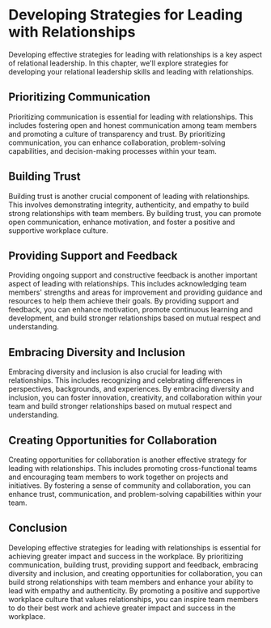Developing Strategies for Leading with Relationships
=============================================================================================================

Developing effective strategies for leading with relationships is a key aspect of relational leadership. In this chapter, we'll explore strategies for developing your relational leadership skills and leading with relationships.

Prioritizing Communication
--------------------------

Prioritizing communication is essential for leading with relationships. This includes fostering open and honest communication among team members and promoting a culture of transparency and trust. By prioritizing communication, you can enhance collaboration, problem-solving capabilities, and decision-making processes within your team.

Building Trust
--------------

Building trust is another crucial component of leading with relationships. This involves demonstrating integrity, authenticity, and empathy to build strong relationships with team members. By building trust, you can promote open communication, enhance motivation, and foster a positive and supportive workplace culture.

Providing Support and Feedback
------------------------------

Providing ongoing support and constructive feedback is another important aspect of leading with relationships. This includes acknowledging team members' strengths and areas for improvement and providing guidance and resources to help them achieve their goals. By providing support and feedback, you can enhance motivation, promote continuous learning and development, and build stronger relationships based on mutual respect and understanding.

Embracing Diversity and Inclusion
---------------------------------

Embracing diversity and inclusion is also crucial for leading with relationships. This includes recognizing and celebrating differences in perspectives, backgrounds, and experiences. By embracing diversity and inclusion, you can foster innovation, creativity, and collaboration within your team and build stronger relationships based on mutual respect and understanding.

Creating Opportunities for Collaboration
----------------------------------------

Creating opportunities for collaboration is another effective strategy for leading with relationships. This includes promoting cross-functional teams and encouraging team members to work together on projects and initiatives. By fostering a sense of community and collaboration, you can enhance trust, communication, and problem-solving capabilities within your team.

Conclusion
----------

Developing effective strategies for leading with relationships is essential for achieving greater impact and success in the workplace. By prioritizing communication, building trust, providing support and feedback, embracing diversity and inclusion, and creating opportunities for collaboration, you can build strong relationships with team members and enhance your ability to lead with empathy and authenticity. By promoting a positive and supportive workplace culture that values relationships, you can inspire team members to do their best work and achieve greater impact and success in the workplace.
